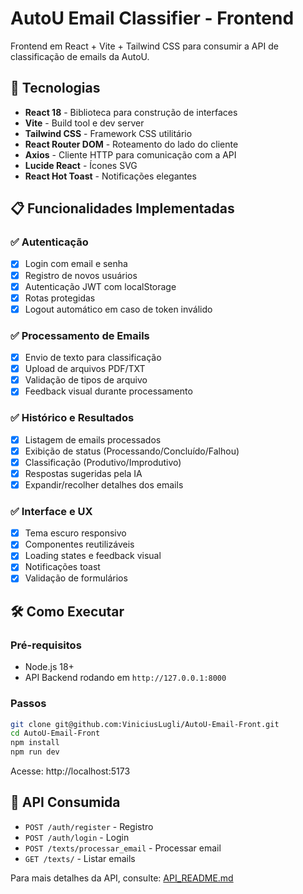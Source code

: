# AutoU Email Classifier - Frontend

Frontend em React + Vite + Tailwind CSS para consumir a API de classificação de emails da AutoU.

## 🚀 Tecnologias

- **React 18** - Biblioteca para construção de interfaces
- **Vite** - Build tool e dev server
- **Tailwind CSS** - Framework CSS utilitário
- **React Router DOM** - Roteamento do lado do cliente
- **Axios** - Cliente HTTP para comunicação com a API
- **Lucide React** - Ícones SVG
- **React Hot Toast** - Notificações elegantes

## 📋 Funcionalidades Implementadas

### ✅ Autenticação
- [x] Login com email e senha
- [x] Registro de novos usuários  
- [x] Autenticação JWT com localStorage
- [x] Rotas protegidas
- [x] Logout automático em caso de token inválido

### ✅ Processamento de Emails
- [x] Envio de texto para classificação
- [x] Upload de arquivos PDF/TXT
- [x] Validação de tipos de arquivo
- [x] Feedback visual durante processamento

### ✅ Histórico e Resultados
- [x] Listagem de emails processados
- [x] Exibição de status (Processando/Concluído/Falhou)
- [x] Classificação (Produtivo/Improdutivo)
- [x] Respostas sugeridas pela IA
- [x] Expandir/recolher detalhes dos emails

### ✅ Interface e UX
- [x] Tema escuro responsivo
- [x] Componentes reutilizáveis
- [x] Loading states e feedback visual
- [x] Notificações toast
- [x] Validação de formulários

## 🛠️ Como Executar

### Pré-requisitos
- Node.js 18+
- API Backend rodando em `http://127.0.0.1:8000`

### Passos
```bash
git clone git@github.com:ViniciusLugli/AutoU-Email-Front.git
cd AutoU-Email-Front
npm install
npm run dev
```

Acesse: http://localhost:5173

## 📡 API Consumida
- `POST /auth/register` - Registro
- `POST /auth/login` - Login  
- `POST /texts/processar_email` - Processar email
- `GET /texts/` - Listar emails

Para mais detalhes da API, consulte: [API_README.md](./API_README.md)
